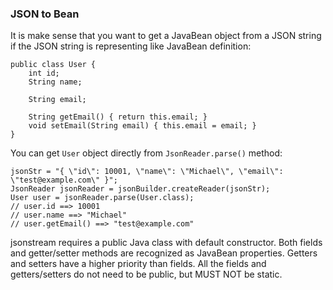 ### JSON to Bean

It is make sense that you want to get a JavaBean object from a JSON string if the JSON string is representing 
like JavaBean definition:

```
public class User {
    int id;
    String name;

    String email;

    String getEmail() { return this.email; }
    void setEmail(String email) { this.email = email; }
}
```

You can get `User` object directly from `JsonReader.parse()` method:

```
jsonStr = "{ \"id\": 10001, \"name\": \"Michael\", \"email\": \"test@example.com\" }";
JsonReader jsonReader = jsonBuilder.createReader(jsonStr);
User user = jsonReader.parse(User.class);
// user.id ==> 10001
// user.name ==> "Michael"
// user.getEmail() ==> "test@example.com"
```

jsonstream requires a public Java class with default constructor. Both fields and getter/setter methods 
are recognized as JavaBean properties. Getters and setters have a higher priority than fields. All the 
fields and getters/setters do not need to be public, but MUST NOT be static.
